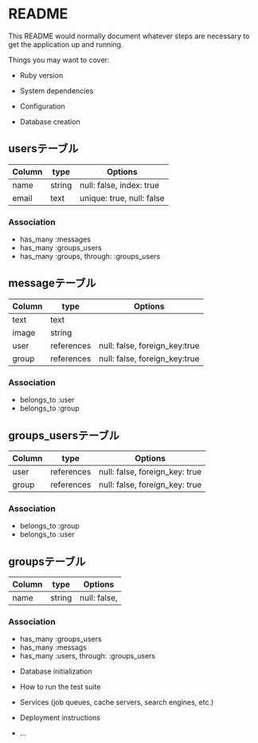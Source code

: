 # README

This README would normally document whatever steps are necessary to get the
application up and running.

Things you may want to cover:

* Ruby version

* System dependencies

* Configuration

* Database creation

## usersテーブル

|Column|type|Options|
|------|----|-------|
|name|string|null: false, index: true|
|email|text|unique: true, null: false|

### Association
- has_many :messages
- has_many :groups_users
- has_many :groups, through: :groups_users


## messageテーブル

|Column|type|Options|
|------|----|-------|
|text|text|
|image|string|
|user|references|null: false, foreign_key:true|
|group|references|null: false, foreign_key:true|

### Association
- belongs_to :user
- belongs_to :group

## groups_usersテーブル

|Column|type|Options|
|------|----|-------|
|user|references|null: false, foreign_key: true|
|group|references|null: false, foreign_key: true|

### Association
- belongs_to :group
- belongs_to :user

## groupsテーブル

|Column|type|Options|
|------|----|-------|
|name|string|null: false,|

### Association
- has_many :groups_users
- has_many :messags
- has_many :users, through: :groups_users

* Database initialization

* How to run the test suite

* Services (job queues, cache servers, search engines, etc.)

* Deployment instructions

* ...

